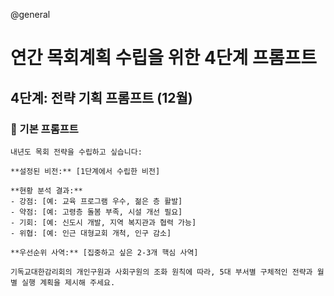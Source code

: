 @general

# 연간 목회계획 수립을 위한 4단계 프롬프트

## 4단계: 전략 기획 프롬프트 (12월)

### 🎯 기본 프롬프트

```
내년도 목회 전략을 수립하고 싶습니다:

**설정된 비전:** [1단계에서 수립한 비전]

**현황 분석 결과:**
- 강점: [예: 교육 프로그램 우수, 젊은 층 활발]
- 약점: [예: 고령층 돌봄 부족, 시설 개선 필요]
- 기회: [예: 신도시 개발, 지역 복지관과 협력 가능]
- 위협: [예: 인근 대형교회 개척, 인구 감소]

**우선순위 사역:** [집중하고 싶은 2-3개 핵심 사역]

기독교대한감리회의 개인구원과 사회구원의 조화 원칙에 따라, 5대 부서별 구체적인 전략과 월별 실행 계획을 제시해 주세요.
```

